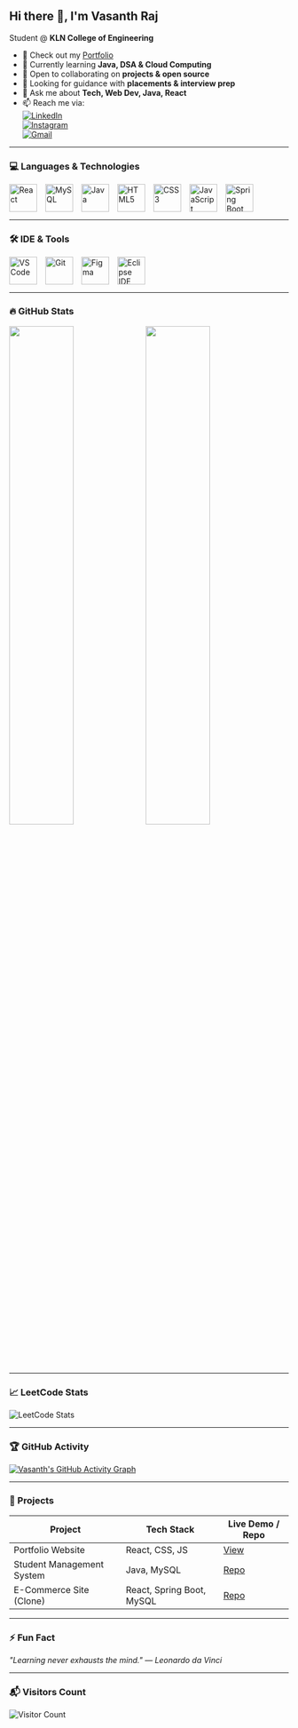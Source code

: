 ## Hi there 👋, I'm Vasanth Raj

Student @ **KLN College of Engineering**  

- 🔭 Check out my [Portfolio](https://iamvasanthraj.github.io/)
- 🌱 Currently learning **Java, DSA & Cloud Computing**
- 👯 Open to collaborating on **projects & open source**
- 🤔 Looking for guidance with **placements & interview prep**
- 💬 Ask me about **Tech, Web Dev, Java, React**
- 📫 Reach me via:  
  [![LinkedIn](https://img.shields.io/badge/LinkedIn-0077B5?style=for-the-badge&logo=linkedin&logoColor=white)](https://www.linkedin.com/in/iamvasanthraj/)  
  [![Instagram](https://img.shields.io/badge/Instagram-E4405F?style=for-the-badge&logo=instagram&logoColor=white)](https://www.instagram.com/itz_vasanxx_12)  
  [![Gmail](https://img.shields.io/badge/Gmail-D14836?style=for-the-badge&logo=gmail&logoColor=white)](mailto:imvasanthraj003@gmail.com)

---

### 💻 Languages & Technologies
<div style="display: flex; gap: 15px; flex-wrap: wrap;">
  <img height="50" width="50" src="https://img.icons8.com/color/48/000000/react-native.png" title="React"/>
  <img height="50" width="50" src="https://img.icons8.com/color/48/000000/mysql-logo.png" title="MySQL"/>
  <img height="50" width="50" src="https://img.icons8.com/color/48/000000/java-coffee-cup-logo.png" title="Java"/>
  <img height="50" width="50" src="https://img.icons8.com/color/48/000000/html-5.png" title="HTML5"/>
  <img height="50" width="50" src="https://img.icons8.com/color/48/000000/css3.png" title="CSS3"/>
  <img height="50" width="50" src="https://img.icons8.com/color/48/000000/javascript.png" title="JavaScript"/>
  <img height="50" width="50" src="https://img.icons8.com/color/48/000000/spring-logo.png" title="Spring Boot"/>
</div>

---

### 🛠 IDE & Tools
<div style="display: flex; gap: 15px; flex-wrap: wrap;">
  <img height="50" width="50" src="https://img.icons8.com/color/48/000000/visual-studio-code-2019.png" title="VS Code"/>
  <img height="50" width="50" src="https://img.icons8.com/color/48/000000/git.png" title="Git"/>
  <img height="50" width="50" src="https://img.icons8.com/color/48/000000/figma--v1.png" title="Figma"/>
  <img height="50" width="50" src="https://cdn.jsdelivr.net/gh/devicons/devicon/icons/eclipse/eclipse-original.svg" title="Eclipse IDE"/>
</div>

---

### 🔥 GitHub Stats
<p float="left">
  <img src="https://github-readme-stats.vercel.app/api?username=iamvasanthraj&theme=react&show_icons=true&hide_border=false&count_private=true" width="48%" />
  <img src="https://github-readme-stats.vercel.app/api/top-langs/?username=iamvasanthraj&theme=react&show_icons=true&hide_border=false&layout=compact" width="48%" />
</p>

---

### 📈 LeetCode Stats
![LeetCode Stats](https://leetcard.jacoblin.cool/pmvashari007?theme=dark&font=Marcellus&ext=contest)

---

### 🏆 GitHub Activity
[![Vasanth's GitHub Activity Graph](https://github-readme-activity-graph.vercel.app/graph?username=iamvasanthraj&bg_color=000000&color=004cff&line=04ff00&point=ffffff&area=true&hide_border=true)](https://github.com/ashutosh00710/github-readme-activity-graph)

---

### 💼 Projects
| Project | Tech Stack | Live Demo / Repo |
|---------|------------|----------------|
| Portfolio Website | React, CSS, JS | [View](https://iamvasanthraj.github.io/) |
| Student Management System | Java, MySQL | [Repo](https://github.com/iamvasanthraj/StudentManagement) |
| E-Commerce Site (Clone) | React, Spring Boot, MySQL | [Repo](https://github.com/iamvasanthraj/EcommerceClone) |

---

### ⚡ Fun Fact
_"Learning never exhausts the mind." — Leonardo da Vinci_

---

### 📬 Visitors Count
![Visitor Count](https://profile-counter.glitch.me/iamvasanthraj/count.svg)
